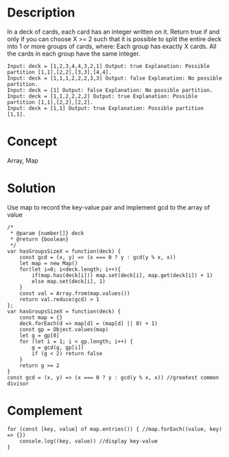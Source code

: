 # Description
In a deck of cards, each card has an integer written on it. Return true if and only if you can choose X >= 2 such that it is possible to split the entire deck into 1 or more groups of cards, where: Each group has exactly X cards. All the cards in each group have the same integer.
```
Input: deck = [1,2,3,4,4,3,2,1] Output: true Explanation: Possible partition [1,1],[2,2],[3,3],[4,4].
Input: deck = [1,1,1,2,2,2,3,3] Output: false Explanation: No possible partition.
Input: deck = [1] Output: false Explanation: No possible partition.
Input: deck = [1,1,2,2,2,2] Output: true Explanation: Possible partition [1,1],[2,2],[2,2].
Input: deck = [1,1] Output: true Explanation: Possible partition [1,1].
```
# Concept
Array, Map
# Solution
Use map to record the key-value pair and implement gcd to the array of value
```
/*
 * @param {number[]} deck
 * @return {boolean}
 */
var hasGroupsSizeX = function(deck) {
    const gcd = (x, y) => (x === 0 ? y : gcd(y % x, x))
    let map = new Map()
    for(let i=0; i<deck.length; i++){
        if(map.has(deck[i])) map.set(deck[i], map.get(deck[i]) + 1) 
        else map.set(deck[i], 1)
    }
    const val = Array.from(map.values())
    return val.reduce(gcd) > 1
};
var hasGroupsSizeX = function(deck) {
    const map = {}
    deck.forEach(d => map[d] = (map[d] || 0) + 1)
    const gp = Object.values(map)
    let g = gp[0]
    for (let i = 1; i < gp.length; i++) {
        g = gcd(g, gp[i])
        if (g < 2) return false
    }
    return g >= 2
}
const gcd = (x, y) => (x === 0 ? y : gcd(y % x, x)) //greatest common divisor
```
# Complement 
``` 
for (const [key, value] of map.entries()) { //map.forEach((value, key) => {})
    console.log((key, value)) //display key-value
}
```
